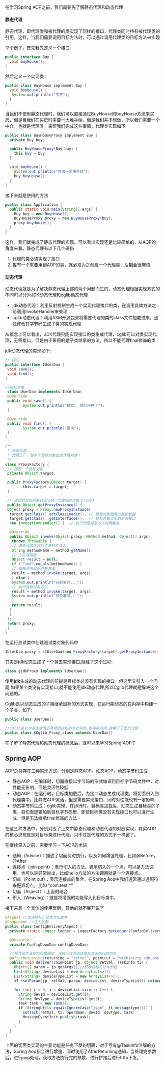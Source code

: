在学习Spring AOP之前，我们需要先了解静态代理和动态代理

#### 静态代理

静态代理，即代理类和被代理的类实现了同样的接口，代理类同时持有被代理类的引用，这样，当我们需要调用目标方法时，可以通过调用代理类的目标方法来实现

举个例子，首先我先定义一个接口

```java
public interface Buy {
  void buyHouse();
}
```

然后定义一个实现类：

```java
public class BuyHouse implement Buy {
  void buyHouse() {
   System.out.println("买房");
  }
}
```

当我们不使用静态代理时，我们可以直接通过BuyHouse的buyHouse方法来买房，但是当我们在买房时需要一大堆手续，但是我们并不想做，所以我们需要一个中介，也就是代理类，来帮我们完成这些事情，代理类实现如下

```java
public class BuyHouseProxy implement Buy {
  private Buy buy;

  public BuyHouseProxy(Buy buy) {
    this.buy = buy;
  }
   
  void buyHouse() {
    System.out.println("完成一大堆手续");
    buy.buyHouse();
  }
}
```

接下来就是使用的方法

```java
public class Application {
  public static void main(String[] args) {
    Buy buy = new BuyHouse();
    BuyHouseProxy proxy = new BuyHouseProxy(buy);
    proxy.buyHouse();
  }
}
```

这样，我们就完成了静态代理的实现。可以看出实现还是比较简单的，从AOP的角度来看，静态代理有以下几个硬伤

1. 代理的类必须实现了接口
2. 每有一个需要用到AOP的类，就必须为之创建一个代理类，后期会很麻烦

#### 动态代理

动态代理就是为了解决静态代理上述的两个问题而生的，动态代理根据实现方式的不同可以分为JDK动态代理和cglib动态代理

- jdk动态代理：利用反射机制生成一个实现代理接口的类，在调用具体方法之前调用InvokeHandler来处理
- cglib动态代理：利用ASM开源包来将需要代理的类的class文件加载进来，通过修改其字节码生成子类的实现代理

从概念上可以看出，JDK代理只能实现接口的类生成代理，cglib可以对类实现代理，无需接口，但是由于采用的是子类继承的方法，所以不能代理final修饰的类

jdk动态代理的实现如下:

```java
// 接口
public interface IUserDao {
 void save();
 void find();
}

//目标对象
 class UserDao implements IUserDao{
 @Override
 public void save() {
 		System.out.println("模拟： 保存用户！");
 }

 @Override
 public void find() {
 		System.out.println("查询");
 }
}

/**
 * 动态代理：
 * 代理工厂，给多个目标对象生成代理对象！
 */
class ProxyFactory {
 // 接收一个目标对象
 private Object target;

 public ProxyFactory(Object target) {
 		this.target = target;
 }

 // 返回对目标对象(target)代理后的对象(proxy)
 public Object getProxyInstance() {
 Object proxy = Proxy.newProxyInstance(
  target.getClass().getClassLoader(), // 目标对象使用的类加载器
  target.getClass().getInterfaces(),  // 目标对象实现的所有接口
  new InvocationHandler() {  // 执行代理对象方法时候触发

  @Override
  public Object invoke(Object proxy, Method method, Object[] args)
   throws Throwable {
   // 获取当前执行的方法的方法名
   String methodName = method.getName();
   // 方法返回值
   Object result = null;
   if ("find".equals(methodName)) {
   // 直接调用目标对象方法
   result = method.invoke(target, args);
   } else {
   System.out.println("开启事务...");
   // 执行目标对象方法
   result = method.invoke(target, args);
   System.out.println("提交事务...");
   }
   return result;
  }
  }
 );
 return proxy;
 }
}
```

在运行测试类中创建测试类对象代码中

```java
IUserDao proxy = (IUserDao)new ProxyFactory(target).getProxyInstance();
```

其实是jdk动态生成了一个类去实现接口,隐藏了这个过程:

```java
class $jdkProxy implements IUserDao{}
```

使用**jdk**生成的动态代理的前提是目标类必须有实现的接口。但这里又引入一个问题,如果某个类没有实现接口,就不能使用jdk动态代理,所以Cglib代理就是解决这个问题的。

Cglib是以动态生成的子类继承目标的方式实现，在运行期动态的在内存中构建一个子类，如下:

```java
public class UserDao{}

//Cglib是以动态生成的子类继承目标的方式实现,程序执行时,隐藏了下面的过程
public class $Cglib_Proxy_class extends UserDao{}
```

在了解了静态代理和动态代理的概念后，就可以来学习Spring AOP了

## Spring AOP

AOP总共存在三种实现方式，分别是静态AOP，动态AOP，动态字节码生成

- 静态AOP：在编译时，切面直接以字节码的形式编译到目标字节码文件中，对性能无影响，但是灵活性较低
- 动态AOP：在运行时，目标类加载后，为接口动态生成代理类，将切面织入到代理类中，比静态AOP灵活，但是需要实现接口，同时对性能也有一定影响
- 动态字节码生成：cglib实现，在运行时，目标类加载后，动态生成目标类的子类，将切面逻辑加到目标字节码里，即使目标类没有实现接口也可以进行生成，但是无法继承final修饰的方法

在这三种方法中，分别对应了上文中静态代理和动态代理的对应实现，其实AOP的核心思想就是对目标类进行代理，只不过是代理的方式不一样罢了。

在继续深入之前，需要学习一下AOP的术语

- 通知（Advice）：描述了切面何时执行，以及如何增强处理，比如@Before，@After
- 连接点（join point）：表示切入的方法，表示切入的一个点，可以是方法调用，也可以是异常抛出，比如hello方法的方法调用就是一个连接点。
- 切点（Point cut）：表示连接点的集合，在Spring Aop中我们通常通过通配符来配置切点，比如 ”com.test.*“
- 切面（Aspect）: 上面的结合
- 织入（Weaving）：就是将增强的功能写入到目标类中。

接下来具一个具体的使用案例，其他的就不展开说了

```java
@Aspect //该注解标示该类为切面类 
@Component //注入依赖
public class ConfigDeliveryAspect {
  private static Logger logger = LoggerFactory.getLogger(ConfigDeliveryAspect.class);

  @Resource
  private ConfigDownDao configDownDao;

  //标注该方法体为后置通知，当执行该方法体目标方法执行成功后
  @AfterReturning(returning = "retVal", pointcut = "within(zte.cdn.oms..*) && @annotation(ti)")
  public void deliver(JoinPoint jp, Object retVal, TaskInfo ti) {
    Object[] param = jp.getArgs();//获取目标方法体参数
    List<String> deviceList = new ArrayList<>();
    List<String> deviceTypeList = new ArrayList<>();
    if (setParam(jp, retVal, param, deviceList, deviceTypeList)) return;

    for (int i = 0; i < deviceList.size(); i++) {
      String devId = deviceList.get(i);
      String devType = deviceTypeList.get(i);
      Task task = new Task();
      if (StringUtils.equalsIgnoreCase("json", ti.messagetype())) {
        setTask(retVal, ti, operBean, devId, devType, task);
        MessageEventInit.publish(task);
      }
    }
  }
}
```

上面的切面类实现的主要功能是任务下发的切面，对于写有@TaskInfo注解的方法，Spring Aop都会进行增强，同时使用了AfterReturning通知，当处理完参数后，进行aop处理，获取方法执行完的参数，进行拼接后进行http下发。